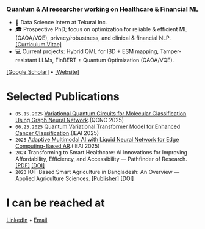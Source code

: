 ###  Quantum & AI researcher working on Healthcare & Financial ML

- :briefcase: Data Science Intern at Tekurai Inc.
- :mortar_board: Prospective PhD; focus on optimization for reliable & efficient ML (QAOA/VQE), privacy/robustness, and clinical & financial NLP. [[Curriculum Vitae]](https://rahatulashakin.github.io/files/Rahatul_Ashakin_CV.pdf)
- :computer: Current projects: Hybrid QML for IBD + ESM mapping, Tamper-resistant LLMs, FinBERT + Quantum Optimization (QAOA/VQE).

[[Google Scholar]](https://scholar.google.com/citations?user=SIS3K3sAAAAJ) • [[Website]](https://rahatulashakin.github.io)

# Selected Publications
- `05.15.2025` [Variational Quantum Circuits for Molecular Classification Using Graph Neural Network](https://ieeexplore.ieee.org/abstract/document/11000219).(QCNC 2025)
- `06.25.2025` [Quantum Variational Transformer Model for Enhanced Cancer Classification](https://arxiv.org/abs/2506.21641).(IEAI 2025)
- `2025` [Adaptive Multimodal AI with Liquid Neural Network for Edge Computing-Based AR](https://ebooks.iospress.nl/doi/10.3233/ATDE250512).(IEAI 2025)
- `2024` Transforming to Smart Healthcare: AI Innovations for Improving Affordability, Efficiency, and Accessibility — Pathfinder of Research. [[PDF]](https://pathfinderpub.com/index.php/pathfinder-of-research/article/view/21/14) [[DOI]](https://doi.org/10.69937/pf.por.2.2.21)
- `2023` IOT-Based Smart Agriculture in Bangladesh: An Overview — Applied Agriculture Sciences. [[Publisher]](https://publishing.emanresearch.org/Journal/Abstract/agriculture-119563) [[DOI]](https://doi.org/10.25163/agriculture.119563)

# I can be reached at
[LinkedIn](https://www.linkedin.com/in/rahatul-ashakin/) • [Email](mailto:ashakin.rahatul@gmail.com)
